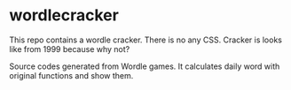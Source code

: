# wordlecracker

This repo contains a wordle cracker. There is no any CSS. Cracker is looks like from 1999 because why not?

Source codes generated from Wordle games. It calculates daily word with original functions and show them.